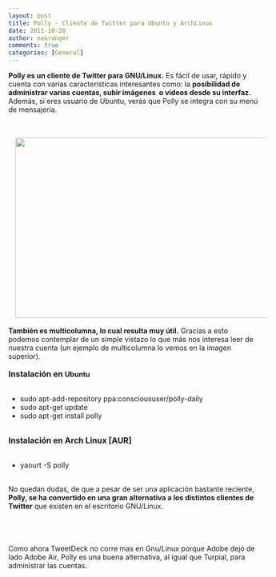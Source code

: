 ```yaml
---
layout: post
title: Polly - Cliente de Twitter para Ubuntu y ArchLinux
date: 2011-10-28
author: neoranger
comments: true
categories: [General]
---
```

<b>Polly es un cliente de Twitter para GNU/Linux.</b> Es fácil de usar, rápido y cuenta con varias características interesantes como: la <b>posibilidad de administrar varias <span></span>cuentas, subir <span></span>imágenes  o vídeos desde su interfaz.</b> Además, si eres <span></span>usuario de Ubuntu, verás que Polly se integra con su <span></span>menú  de mensajería.<br /><br /><br /><div class="separator" style="clear:both;text-align:center;"> <a href="http://104.131.75.199/wp-content/uploads/2014/11/070ce-polly-twitter-client.jpg" style="margin-left:1em;margin-right:1em;"><img border="0" height="361" src="http://104.131.75.199/wp-content/uploads/2014/11/070ce-polly-twitter-client.jpg?w=300" width="640" /></a></div><br /><b>También </b><b>es multicolumna, lo cual resulta muy útil.</b> Gracias a esto podemos contemplar de un simple vistazo lo que más nos interesa leer de nuestra <span></span>cuenta (un ejemplo de multicolumna lo vemos en la <span></span>imagen superior).<br /><br /><span style="font-size:medium;"><b>Instalación en <span></span></b></span><b>Ubuntu</b><br /><br /><ul><li>sudo apt-add-repository ppa:conscioususer/polly-daily</li><li>sudo apt-get update</li><li>sudo apt-get install polly</li></ul><br /><span style="font-size:medium;"><b>Instalación en Arch <span></span>Linux [AUR]</b></span><br /><br /><ul><li>yaourt -S polly</li></ul><br />No quedan dudas, de que a pesar de ser una aplicación bastante reciente, <b>Polly, se ha convertido en una gran alternativa a los distintos clientes de Twitter</b> que existen en el <span></span>escritorio GNU/Linux.<br /><br /><br /><br /><br />Como ahora TweetDeck no corre mas en Gnu/Linux porque Adobe dejó de lado Adobe Air, Polly es una buena alternativa, al igual que Turpial, para administrar las cuentas.<br /><br /><br /><br />
